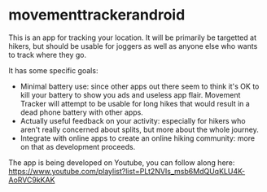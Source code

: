 # movementtrackerandroid
This is an app for tracking your location.
It will be primarily be targetted at hikers, but should be usable for joggers as well as anyone else who wants to track where they go.

It has some specific goals:
* Minimal battery use: since other apps out there seem to think it's OK to kill your battery to show you ads and useless app flair. Movement Tracker will attempt to be usable for long hikes that would result in a dead phone battery with other apps.
* Actually useful feedback on your activity: especially for hikers who aren't really concerned about splits, but more about the whole journey.
* Integrate with online apps to create an online hiking community: more on that as development proceeds.

The app is being developed on Youtube, you can follow along here: https://www.youtube.com/playlist?list=PLt2NVIs_msb6MdQUqKLU4K-AoRVC9kKAK
